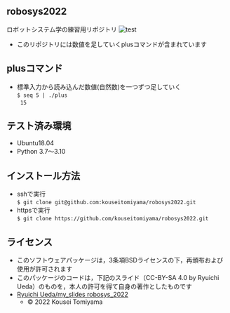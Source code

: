 ## robosys2022
ロボットシステム学の練習用リポジトリ
![test](https://github.com/KouseiTomiyama/robosys2022/actions/workflows/test.yml/badge.svg)

* このリポジトリには数値を足していくplusコマンドが含まれています  

## plusコマンド  
* 標準入力から読み込んだ数値(自然数)を一つずつ足していく  
```$ seq 5 | ./plus```  
``` 15```

## テスト済み環境  
* Ubuntu18.04
* Python 3.7〜3.10  

## インストール方法  
* sshで実行  
```$ git clone git@github.com:kouseitomiyama/robosys2022.git```  
* httpsで実行  
```$ git clone https://github.com/kouseitomiyama/robosys2022.git```

## ライセンス
* このソフトウェアパッケージは，3条項BSDライセンスの下，再頒布および使用が許可されます
* このパッケージのコードは，下記のスライド（CC-BY-SA 4.0 by Ryuichi Ueda）のものを，本人の許可を得て自身の著作としたものです
* [Ryuichi Ueda/my_slides robosys_2022](https://github.com/RyuichiUeda/my_slides/tree/master/robosys_2022)  
  * © 2022 Kousei Tomiyama
